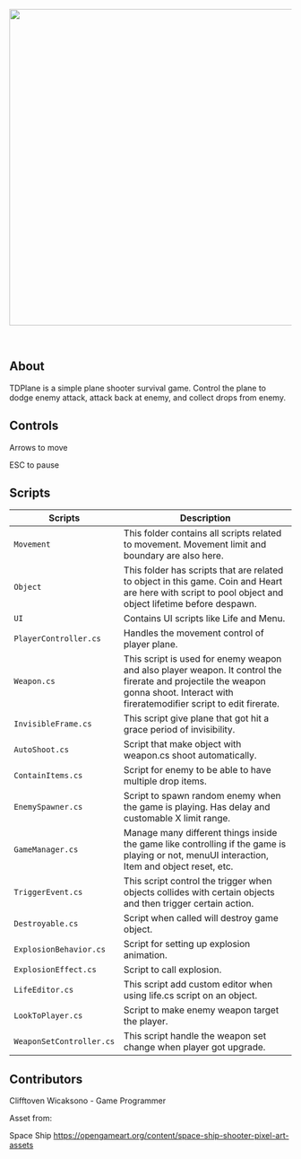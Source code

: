 <p align="center"><img img width="900" height="564" src="" xalign="mid"></p>

<br>

## About
TDPlane is a simple plane shooter survival game. Control the plane to dodge enemy attack, attack back at enemy, and collect drops from enemy.

## Controls

Arrows to move

ESC to pause

##  Scripts

|  Scripts | Description |
| --- | --- |
| `Movement` | This folder contains all scripts related to movement. Movement limit and boundary are also here.|
| `Object` | This folder has scripts that are related to object in this game. Coin and Heart are here with script to pool object and object lifetime before despawn.|
| `UI`| Contains UI scripts like Life and Menu.|
| `PlayerController.cs` | Handles the movement control of player plane.|
| `Weapon.cs`| This script is used for enemy weapon and also player weapon. It control the firerate and projectile the weapon gonna shoot. Interact with fireratemodifier script to edit firerate.|
|`InvisibleFrame.cs`| This script give plane that got hit a grace period of invisibility.| 
|`AutoShoot.cs`| Script that make object with weapon.cs shoot automatically.|
|`ContainItems.cs`| Script for enemy to be able to have multiple drop items.|
| `EnemySpawner.cs`| Script to spawn random enemy when the game is playing. Has delay and customable X limit range.|
| `GameManager.cs`| Manage many different things inside the game like controlling if the game is playing or not, menuUI interaction, Item and object reset, etc.|
| `TriggerEvent.cs`| This script control the trigger when objects collides with certain objects and then trigger certain action.|
| `Destroyable.cs`| Script when called will destroy game object.|
| `ExplosionBehavior.cs`| Script for setting up explosion animation.|
| `ExplosionEffect.cs`| Script to call explosion.|
| `LifeEditor.cs`| This script add custom editor when using life.cs script on an object.|
| `LookToPlayer.cs`| Script to make enemy weapon target the player.|
| `WeaponSetController.cs`| This script handle the weapon set change when player got upgrade.|



## Contributors
Clifftoven Wicaksono - Game Programmer

Asset from:

Space Ship https://opengameart.org/content/space-ship-shooter-pixel-art-assets 




